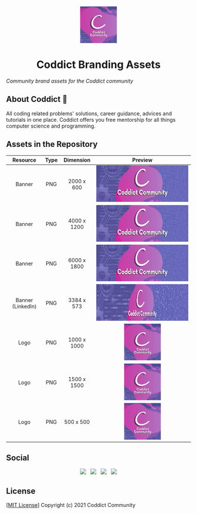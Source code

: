 <p align="center"><img src="assets/Logo/500.png" height="100px"/><h1 align="center">Coddict Branding Assets</h1></p>

_Community brand assets for the Coddict community_

## About Coddict 🚀

All coding related problems' solutions, career guidance, advices and tutorials in one place. Coddict offers you free mentorship for all things computer science and programming.

## Assets in the Repository

| Resource |    Type   |  Dimension  | Preview |
| :------: | :-------: | :---------: | :-----: |
| Banner   | PNG       | 2000 x 600  | <a href="assets/Banner/2000 x 600.png"><img src="assets/Banner/2000 x 600.png" height="100px" /></a> |
| Banner   | PNG       | 4000 x 1200 | <a href="assets/Banner/4000 x 1200.png"><img src="assets/Banner/4000 x 1200.png" height="100px" /></a> |
| Banner   | PNG       | 6000 x 1800 | <a href="assets/Banner/6000 x 1800.png"><img src="assets/Banner/6000 x 1800.png" height="100px" /></a> |
| Banner (LinkedIn) | PNG       | 3384 x 573 | <a href="assets/Banner/LinkedIn Banner.png"><img src="assets/Banner/LinkedIn Banner.png" height="100px" /></a> |
| Logo   | PNG       | 1000 x 1000 | <a href="assets/Logo/1000.png"><img src="assets/Logo/1000.png" height="100px" /></a> |
| Logo   | PNG       | 1500 x 1500 | <a href="assets/Logo/1500.png"><img src="assets/Logo/1500.png" height="100px" /></a> |
| Logo   | PNG       | 500 x 500 | <a href="assets/Logo/500.png"><img src="assets/Logo/500.png" height="100px" /></a> |

## Social

<p align="center">
  <a href="mailto:contact.coddict@gmail.com"><img src="https://img.shields.io/badge/-Gmail-c8c8c8?style=for-the-badge&logo=gmail" /></a>
  &nbsp
  <a href="https://www.linkedin.com/company/coddict-community/"><img src="https://img.shields.io/badge/-LinkedIn-blue?style=for-the-badge&logo=linkedin" /></a>
  &nbsp
  <a href="https://www.instagram.com/coddict_community/"><img src="https://img.shields.io/badge/-Instagram-c8c8c8?style=for-the-badge&logo=instagram" /></a>
  &nbsp
  <a href="https://twitter.com/Coddict_Comm"><img src="https://img.shields.io/badge/-Twitter-blue?style=for-the-badge&logo=twitter" /></a>
</p>
  
## License

[[MIT License](LICENSE)] Copyright (c) 2021 Coddict Community
